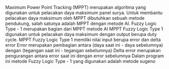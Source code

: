 Maximum Power Point Tracking (MPPT) merupakan algoritma yang digunakan untuk pelacakan daya maksimum panel surya. 
Untuk membantu pelacakan daya maksimum oleh MPPT dibutuhkan sebuah metode pendukung, salah satunya adalah MPPT dengan metode AI.
Fuzzy Logic Type - 1 merupakan bagian dari MPPT metode AI
MPPT Fuzzy Logic Type 1 digunakan untuk pelacakan daya maksimum dengan output berupa duty cycle. 
MPPT Fuzzy Logic Type 1 memiliki nilai input berupa error dan delta error
Error merupakan pembagian antara (daya saat ini - daya sebelumnya) dengan (tegangan saat ini - tegangan sebelumnya)
Delta error merupakan pengurangan antara error saat ini dengan error sebelumnya
Dalam program ini metode Fuzzy Logic Type - 1 yang digunakan adalah metode sugeno
